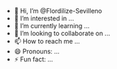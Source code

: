 - 👋 Hi, I’m @Flordilize-Sevilleno
- 👀 I’m interested in ...
- 🌱 I’m currently learning ...
- 💞️ I’m looking to collaborate on ...
- 📫 How to reach me ...
- 😄 Pronouns: ...
- ⚡ Fun fact: ...

<!---
Flordilize-Sevilleno/Flordilize-Sevilleno is a ✨ special ✨ repository because its `README.md` (this file) appears on your GitHub profile.
You can click the Preview link to take a look at your changes.
--->

